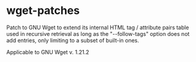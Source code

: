 # wget-patches
Patch to GNU Wget to extend its internal HTML tag / attribute pairs table used in recursive retrieval as long as the "--follow-tags" option does not add entries, only limiting to a subset of built-in ones.

Applicable to GNU Wget v. 1.21.2
